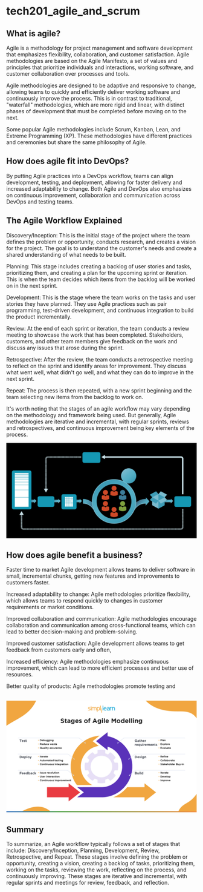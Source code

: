 # tech201_agile_and_scrum

## What is agile?



Agile is a methodology for project management and software development that emphasizes flexibility, collaboration, and customer satisfaction. Agile methodologies are based on the Agile Manifesto, a set of values and principles that prioritize individuals and interactions, working software, and customer collaboration over processes and tools.

Agile methodologies are designed to be adaptive and responsive to change, allowing teams to quickly and efficiently deliver working software and continuously improve the process. This is in contrast to traditional, "waterfall" methodologies, which are more rigid and linear, with distinct phases of development that must be completed before moving on to the next.

Some popular Agile methodologies include Scrum, Kanban, Lean, and Extreme Programming (XP). These methodologies have different practices and ceremonies but share the same philosophy of Agile.
## How does agile fit into DevOps?

By putting  Agile practices into a DevOps workflow, teams can align development, testing, and deployment, allowing for faster delivery and increased adaptability to change. Both Agile and DevOps also emphasizes on continuous improvement, collaboration and communication across DevOps and testing teams.


 ## The Agile Workflow Explained

Discovery/Inception: This is the initial stage of the project where the team defines the problem or opportunity, conducts research, and creates a vision for the project. The goal is to understand the customer's needs and create a shared understanding of what needs to be built.

Planning: This stage includes creating a backlog of user stories and tasks, prioritizing them, and creating a plan for the upcoming sprint or iteration. This is when the team decides which items from the backlog will be worked on in the next sprint.

Development: This is the stage where the team works on the tasks and user stories they have planned. They use Agile practices such as pair programming, test-driven development, and continuous integration to build the product incrementally.

Review: At the end of each sprint or iteration, the team conducts a review meeting to showcase the work that has been completed. Stakeholders, customers, and other team members give feedback on the work and discuss any issues that arose during the sprint.

Retrospective: After the review, the team conducts a retrospective meeting to reflect on the sprint and identify areas for improvement. They discuss what went well, what didn't go well, and what they can do to improve in the next sprint.

Repeat: The process is then repeated, with a new sprint beginning and the team selecting new items from the backlog to work on.

It's worth noting that the stages of an agile workflow may vary depending on the methodology and framework being used. But generally, Agile methodologies are iterative and incremental, with regular sprints, reviews and retrospectives, and continuous improvement being key elements of the process.


![img_6.png](img_6.png)













## How does agile benefit a business?


Faster time to market Agile development allows teams to deliver software in small, incremental chunks, getting new features and improvements to customers faster.


Increased adaptability to change: Agile methodologies prioritize flexibility, which allows teams to respond quickly to changes in customer requirements or market conditions.

Improved collaboration and communication: Agile methodologies encourage collaboration and communication among cross-functional teams, which can lead to better decision-making and problem-solving.

Improved customer satisfaction:  Agile development allows teams to get feedback from customers early and often, 


Increased efficiency: Agile methodologies emphasize continuous improvement, which can lead to more efficient processes and better use of resources.


Better quality of products: Agile methodologies promote testing and

 
##

![img_5.png](img_5.png)



## Summary 


To summarize, an Agile workflow typically follows a set of stages that include: Discovery/Inception, Planning, Development, Review, Retrospective, and Repeat. These stages involve defining the problem or opportunity, creating a vision, creating a backlog of tasks, prioritizing them, working on the tasks, reviewing the work, reflecting on the process, and continuously improving. These stages are iterative and incremental, with regular sprints and meetings for review, feedback, and reflection.



